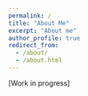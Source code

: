 ```yaml
---
permalink: /
title: "About Me"
excerpt: "About me"
author_profile: true
redirect_from: 
  - /about/
  - /about.html
---
```


[Work in progress]